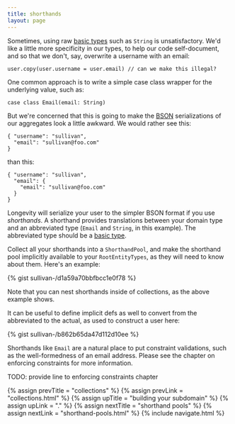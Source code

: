 ```yaml
---
title: shorthands
layout: page
---
```


Sometimes, using raw [basic types](basics.html) such as `String` is
unsatisfactory. We'd like a little more specificity in our types, to
help our code self-document, and so that we don't, say, overwrite a
username with an email:

    user.copy(user.username = user.email) // can we make this illegal?

One common approach is to write a simple case class wrapper for the
underlying value, such as:

    case class Email(email: String)

But we're concerned that this is going to make the
[BSON](http://bsonspec.org/) serializations of our aggregates look a
little awkward. We would rather see this:

    { "username": "sullivan",
      "email": "sullivan@foo.com"
    }

than this:

    { "username": "sullivan",
      "email": {
        "email": "sullivan@foo.com"
      }
    }

Longevity will serialize your user to the simpler BSON format if you
use _shorthands_. A shorthand provides translations between your
domain type and an abbreviated type (`Email` and `String`, in this
example). The abbreviated type should be a [basic type](basics.html).

Collect all your shorthands into a `ShorthandPool`, and make the
shorthand pool implicitly available to your `RootEntityTypes`, as they
will need to know about them. Here's an example:

{% gist sullivan-/d1a59a70bbfbcc1e0f78 %}

Note that you can nest shorthands inside of collections, as the above
example shows.

It can be useful to define implicit defs as well to convert from the
abbreviated to the actual, as used to construct a user here:

{% gist sullivan-/b862b65da47d112d10ee %}

Shorthands like `Email` are a natural place to put constraint
validations, such as the well-formedness of an email address. Please
see the chapter on enforcing constraints for more information.

TODO: provide line to enforcing constraints chapter

{% assign prevTitle = "collections" %}
{% assign prevLink = "collections.html" %}
{% assign upTitle = "building your subdomain" %}
{% assign upLink = "." %}
{% assign nextTitle = "shorthand pools" %}
{% assign nextLink = "shorthand-pools.html" %}
{% include navigate.html %}

